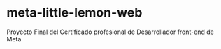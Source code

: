 # meta-little-lemon-web
Proyecto Final del Certificado profesional de Desarrollador front-end de Meta

